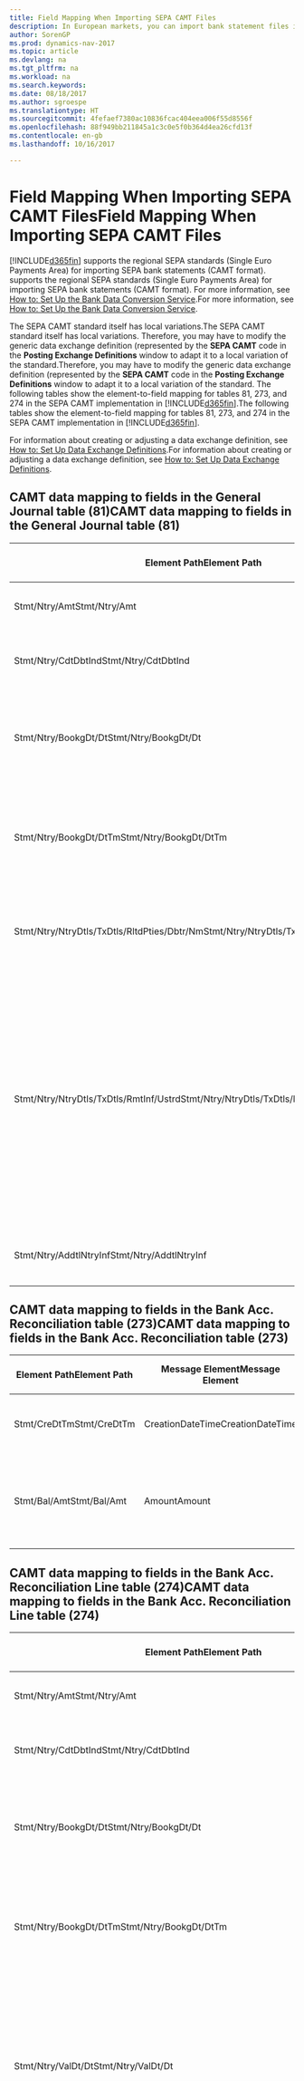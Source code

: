 ```yaml
---
title: Field Mapping When Importing SEPA CAMT Files
description: In European markets, you can import bank statement files in the regional SEPA standards (Single Euro Payments Area).
author: SorenGP
ms.prod: dynamics-nav-2017
ms.topic: article
ms.devlang: na
ms.tgt_pltfrm: na
ms.workload: na
ms.search.keywords: 
ms.date: 08/18/2017
ms.author: sgroespe
ms.translationtype: HT
ms.sourcegitcommit: 4fefaef7380ac10836fcac404eea006f55d8556f
ms.openlocfilehash: 88f949bb211845a1c3c0e5f0b364d4ea26cfd13f
ms.contentlocale: en-gb
ms.lasthandoff: 10/16/2017

---
```

# <a name="field-mapping-when-importing-sepa-camt-files"></a><span data-ttu-id="074be-103">Field Mapping When Importing SEPA CAMT Files</span><span class="sxs-lookup"><span data-stu-id="074be-103">Field Mapping When Importing SEPA CAMT Files</span></span>
[!INCLUDE[d365fin](includes/d365fin_md.md)]<span data-ttu-id="074be-104"> supports the regional SEPA standards (Single Euro Payments Area) for importing SEPA bank statements (CAMT format).</span><span class="sxs-lookup"><span data-stu-id="074be-104"> supports the regional SEPA standards (Single Euro Payments Area) for importing SEPA bank statements (CAMT format).</span></span> <span data-ttu-id="074be-105">For more information, see [How to: Set Up the Bank Data Conversion Service](bank-how-setup-bank-data-conversion-service.md).</span><span class="sxs-lookup"><span data-stu-id="074be-105">For more information, see [How to: Set Up the Bank Data Conversion Service](bank-how-setup-bank-data-conversion-service.md).</span></span>  

 <span data-ttu-id="074be-106">The SEPA CAMT standard itself has local variations.</span><span class="sxs-lookup"><span data-stu-id="074be-106">The SEPA CAMT standard itself has local variations.</span></span> <span data-ttu-id="074be-107">Therefore, you may have to modify the generic data exchange definition (represented by the **SEPA CAMT** code in the **Posting Exchange Definitions** window to adapt it to a local variation of the standard.</span><span class="sxs-lookup"><span data-stu-id="074be-107">Therefore, you may have to modify the generic data exchange definition (represented by the **SEPA CAMT** code in the **Posting Exchange Definitions** window to adapt it to a local variation of the standard.</span></span> <span data-ttu-id="074be-108">The following tables show the element-to-field mapping for tables 81, 273, and 274 in the SEPA CAMT implementation in [!INCLUDE[d365fin](includes/d365fin_md.md)].</span><span class="sxs-lookup"><span data-stu-id="074be-108">The following tables show the element-to-field mapping for tables 81, 273, and 274 in the SEPA CAMT implementation in [!INCLUDE[d365fin](includes/d365fin_md.md)].</span></span>  

 <span data-ttu-id="074be-109">For information about creating or adjusting a data exchange definition, see [How to: Set Up Data Exchange Definitions](across-how-to-set-up-data-exchange-definitions.md).</span><span class="sxs-lookup"><span data-stu-id="074be-109">For information about creating or adjusting a data exchange definition, see [How to: Set Up Data Exchange Definitions](across-how-to-set-up-data-exchange-definitions.md).</span></span>  

## <a name="camt-data-mapping-to-fields-in-the-general-journal-table-81"></a><span data-ttu-id="074be-110">CAMT data mapping to fields in the General Journal table (81)</span><span class="sxs-lookup"><span data-stu-id="074be-110">CAMT data mapping to fields in the General Journal table (81)</span></span>  

|<span data-ttu-id="074be-111">Element Path</span><span class="sxs-lookup"><span data-stu-id="074be-111">Element Path</span></span>|<span data-ttu-id="074be-112">Message Element</span><span class="sxs-lookup"><span data-stu-id="074be-112">Message Element</span></span>|<span data-ttu-id="074be-113">Data Type</span><span class="sxs-lookup"><span data-stu-id="074be-113">Data Type</span></span>|<span data-ttu-id="074be-114">Description</span><span class="sxs-lookup"><span data-stu-id="074be-114">Description</span></span>|<span data-ttu-id="074be-115">Negative-Sign Identifier</span><span class="sxs-lookup"><span data-stu-id="074be-115">Negative-Sign Identifier</span></span>|<span data-ttu-id="074be-116">Field No.</span><span class="sxs-lookup"><span data-stu-id="074be-116">Field No.</span></span>|<span data-ttu-id="074be-117">Field Name</span><span class="sxs-lookup"><span data-stu-id="074be-117">Field Name</span></span>|  
|------------------|---------------------|---------------|-----------------|-------------------------------|---------------|----------------|  
|<span data-ttu-id="074be-118">Stmt/Ntry/Amt</span><span class="sxs-lookup"><span data-stu-id="074be-118">Stmt/Ntry/Amt</span></span>|<span data-ttu-id="074be-119">Amount</span><span class="sxs-lookup"><span data-stu-id="074be-119">Amount</span></span>|<span data-ttu-id="074be-120">Decimal</span><span class="sxs-lookup"><span data-stu-id="074be-120">Decimal</span></span>|<span data-ttu-id="074be-121">The amount of money in the cash entry</span><span class="sxs-lookup"><span data-stu-id="074be-121">The amount of money in the cash entry</span></span>||<span data-ttu-id="074be-122">13</span><span class="sxs-lookup"><span data-stu-id="074be-122">13</span></span>|<span data-ttu-id="074be-123">Amount</span><span class="sxs-lookup"><span data-stu-id="074be-123">Amount</span></span>|  
|<span data-ttu-id="074be-124">Stmt/Ntry/CdtDbtInd</span><span class="sxs-lookup"><span data-stu-id="074be-124">Stmt/Ntry/CdtDbtInd</span></span>|<span data-ttu-id="074be-125">CreditDebitIndicator</span><span class="sxs-lookup"><span data-stu-id="074be-125">CreditDebitIndicator</span></span>|<span data-ttu-id="074be-126">Text</span><span class="sxs-lookup"><span data-stu-id="074be-126">Text</span></span>|<span data-ttu-id="074be-127">Indicates whether the entry is a credit or a debit entry</span><span class="sxs-lookup"><span data-stu-id="074be-127">Indicates whether the entry is a credit or a debit entry</span></span>|<span data-ttu-id="074be-128">DBIT</span><span class="sxs-lookup"><span data-stu-id="074be-128">DBIT</span></span>|<span data-ttu-id="074be-129">13</span><span class="sxs-lookup"><span data-stu-id="074be-129">13</span></span>|<span data-ttu-id="074be-130">Amount</span><span class="sxs-lookup"><span data-stu-id="074be-130">Amount</span></span>|  
|<span data-ttu-id="074be-131">Stmt/Ntry/BookgDt/Dt</span><span class="sxs-lookup"><span data-stu-id="074be-131">Stmt/Ntry/BookgDt/Dt</span></span>|<span data-ttu-id="074be-132">Date</span><span class="sxs-lookup"><span data-stu-id="074be-132">Date</span></span>|<span data-ttu-id="074be-133">Date</span><span class="sxs-lookup"><span data-stu-id="074be-133">Date</span></span>|<span data-ttu-id="074be-134">The date when an entry is posted to an account on the account servicer's books</span><span class="sxs-lookup"><span data-stu-id="074be-134">The date when an entry is posted to an account on the account servicer's books</span></span>||<span data-ttu-id="074be-135">5</span><span class="sxs-lookup"><span data-stu-id="074be-135">5</span></span>|<span data-ttu-id="074be-136">Posting Date</span><span class="sxs-lookup"><span data-stu-id="074be-136">Posting Date</span></span>|  
|<span data-ttu-id="074be-137">Stmt/Ntry/BookgDt/DtTm</span><span class="sxs-lookup"><span data-stu-id="074be-137">Stmt/Ntry/BookgDt/DtTm</span></span>|<span data-ttu-id="074be-138">DateTime</span><span class="sxs-lookup"><span data-stu-id="074be-138">DateTime</span></span>|<span data-ttu-id="074be-139">DateTime</span><span class="sxs-lookup"><span data-stu-id="074be-139">DateTime</span></span>|<span data-ttu-id="074be-140">The date and time when an entry is posted to an account on the account servicer's books</span><span class="sxs-lookup"><span data-stu-id="074be-140">The date and time when an entry is posted to an account on the account servicer's books</span></span>||<span data-ttu-id="074be-141">5</span><span class="sxs-lookup"><span data-stu-id="074be-141">5</span></span>|<span data-ttu-id="074be-142">Posting Date</span><span class="sxs-lookup"><span data-stu-id="074be-142">Posting Date</span></span>|  
|<span data-ttu-id="074be-143">Stmt/Ntry/NtryDtls/TxDtls/RltdPties/Dbtr/Nm</span><span class="sxs-lookup"><span data-stu-id="074be-143">Stmt/Ntry/NtryDtls/TxDtls/RltdPties/Dbtr/Nm</span></span>|<span data-ttu-id="074be-144">Name</span><span class="sxs-lookup"><span data-stu-id="074be-144">Name</span></span>|<span data-ttu-id="074be-145">Text</span><span class="sxs-lookup"><span data-stu-id="074be-145">Text</span></span>|<span data-ttu-id="074be-146">The name of the party that owes an amount of money to the (ultimate) creditor</span><span class="sxs-lookup"><span data-stu-id="074be-146">The name of the party that owes an amount of money to the (ultimate) creditor</span></span>||<span data-ttu-id="074be-147">1221</span><span class="sxs-lookup"><span data-stu-id="074be-147">1221</span></span>|<span data-ttu-id="074be-148">Payer Information</span><span class="sxs-lookup"><span data-stu-id="074be-148">Payer Information</span></span>|  
|<span data-ttu-id="074be-149">Stmt/Ntry/NtryDtls/TxDtls/RmtInf/Ustrd</span><span class="sxs-lookup"><span data-stu-id="074be-149">Stmt/Ntry/NtryDtls/TxDtls/RmtInf/Ustrd</span></span>|<span data-ttu-id="074be-150">Unstructured</span><span class="sxs-lookup"><span data-stu-id="074be-150">Unstructured</span></span>|<span data-ttu-id="074be-151">Text</span><span class="sxs-lookup"><span data-stu-id="074be-151">Text</span></span>|<span data-ttu-id="074be-152">Information supplied to enable the matching/reconciliation of an entry with the items that the payment is intended to settle, such as commercial invoices in an accounts-receivable system, in an unstructured form</span><span class="sxs-lookup"><span data-stu-id="074be-152">Information supplied to enable the matching/reconciliation of an entry with the items that the payment is intended to settle, such as commercial invoices in an accounts-receivable system, in an unstructured form</span></span>||<span data-ttu-id="074be-153">8</span><span class="sxs-lookup"><span data-stu-id="074be-153">8</span></span>|<span data-ttu-id="074be-154">Description</span><span class="sxs-lookup"><span data-stu-id="074be-154">Description</span></span>|  
|<span data-ttu-id="074be-155">Stmt/Ntry/AddtlNtryInf</span><span class="sxs-lookup"><span data-stu-id="074be-155">Stmt/Ntry/AddtlNtryInf</span></span>|<span data-ttu-id="074be-156">AdditionalEntryInformation</span><span class="sxs-lookup"><span data-stu-id="074be-156">AdditionalEntryInformation</span></span>|<span data-ttu-id="074be-157">Text</span><span class="sxs-lookup"><span data-stu-id="074be-157">Text</span></span>|<span data-ttu-id="074be-158">Additional information about the entry</span><span class="sxs-lookup"><span data-stu-id="074be-158">Additional information about the entry</span></span>||<span data-ttu-id="074be-159">1222</span><span class="sxs-lookup"><span data-stu-id="074be-159">1222</span></span>|<span data-ttu-id="074be-160">Transaction Information</span><span class="sxs-lookup"><span data-stu-id="074be-160">Transaction Information</span></span>|  

## <a name="camt-data-mapping-to-fields-in-the-bank-acc-reconciliation-table-273"></a><span data-ttu-id="074be-161">CAMT data mapping to fields in the Bank Acc. Reconciliation table (273)</span><span class="sxs-lookup"><span data-stu-id="074be-161">CAMT data mapping to fields in the Bank Acc. Reconciliation table (273)</span></span>  

|<span data-ttu-id="074be-162">Element Path</span><span class="sxs-lookup"><span data-stu-id="074be-162">Element Path</span></span>|<span data-ttu-id="074be-163">Message Element</span><span class="sxs-lookup"><span data-stu-id="074be-163">Message Element</span></span>|<span data-ttu-id="074be-164">Data Type</span><span class="sxs-lookup"><span data-stu-id="074be-164">Data Type</span></span>|<span data-ttu-id="074be-165">Description</span><span class="sxs-lookup"><span data-stu-id="074be-165">Description</span></span>|<span data-ttu-id="074be-166">Negative-Sign Identifier</span><span class="sxs-lookup"><span data-stu-id="074be-166">Negative-Sign Identifier</span></span>|<span data-ttu-id="074be-167">Field No.</span><span class="sxs-lookup"><span data-stu-id="074be-167">Field No.</span></span>|<span data-ttu-id="074be-168">Field Name</span><span class="sxs-lookup"><span data-stu-id="074be-168">Field Name</span></span>|  
|------------------|---------------------|---------------|-----------------|-------------------------------|---------------|----------------|  
|<span data-ttu-id="074be-169">Stmt/CreDtTm</span><span class="sxs-lookup"><span data-stu-id="074be-169">Stmt/CreDtTm</span></span>|<span data-ttu-id="074be-170">CreationDateTime</span><span class="sxs-lookup"><span data-stu-id="074be-170">CreationDateTime</span></span>|<span data-ttu-id="074be-171">Date</span><span class="sxs-lookup"><span data-stu-id="074be-171">Date</span></span>|<span data-ttu-id="074be-172">The date and time when the message was created</span><span class="sxs-lookup"><span data-stu-id="074be-172">The date and time when the message was created</span></span>||<span data-ttu-id="074be-173">3</span><span class="sxs-lookup"><span data-stu-id="074be-173">3</span></span>|<span data-ttu-id="074be-174">Statement Date</span><span class="sxs-lookup"><span data-stu-id="074be-174">Statement Date</span></span>|  
|<span data-ttu-id="074be-175">Stmt/Bal/Amt</span><span class="sxs-lookup"><span data-stu-id="074be-175">Stmt/Bal/Amt</span></span>|<span data-ttu-id="074be-176">Amount</span><span class="sxs-lookup"><span data-stu-id="074be-176">Amount</span></span>|<span data-ttu-id="074be-177">Decimal</span><span class="sxs-lookup"><span data-stu-id="074be-177">Decimal</span></span>|<span data-ttu-id="074be-178">The amount resulting from the netted amounts for all debit and credit entries</span><span class="sxs-lookup"><span data-stu-id="074be-178">The amount resulting from the netted amounts for all debit and credit entries</span></span>||<span data-ttu-id="074be-179">4</span><span class="sxs-lookup"><span data-stu-id="074be-179">4</span></span>|<span data-ttu-id="074be-180">Statement Ending Balance</span><span class="sxs-lookup"><span data-stu-id="074be-180">Statement Ending Balance</span></span>|  

## <a name="camt-data-mapping-to-fields-in-the-bank-acc-reconciliation-line-table-274"></a><span data-ttu-id="074be-181">CAMT data mapping to fields in the Bank Acc. Reconciliation Line table (274)</span><span class="sxs-lookup"><span data-stu-id="074be-181">CAMT data mapping to fields in the Bank Acc. Reconciliation Line table (274)</span></span>  

|<span data-ttu-id="074be-182">Element Path</span><span class="sxs-lookup"><span data-stu-id="074be-182">Element Path</span></span>|<span data-ttu-id="074be-183">Message Element</span><span class="sxs-lookup"><span data-stu-id="074be-183">Message Element</span></span>|<span data-ttu-id="074be-184">Data Type</span><span class="sxs-lookup"><span data-stu-id="074be-184">Data Type</span></span>|<span data-ttu-id="074be-185">Description</span><span class="sxs-lookup"><span data-stu-id="074be-185">Description</span></span>|<span data-ttu-id="074be-186">Negative-Sign Identifier</span><span class="sxs-lookup"><span data-stu-id="074be-186">Negative-Sign Identifier</span></span>|<span data-ttu-id="074be-187">Field No.</span><span class="sxs-lookup"><span data-stu-id="074be-187">Field No.</span></span>|<span data-ttu-id="074be-188">Field Name</span><span class="sxs-lookup"><span data-stu-id="074be-188">Field Name</span></span>|  
|------------------|---------------------|---------------|-----------------|-------------------------------|---------------|----------------|  
|<span data-ttu-id="074be-189">Stmt/Ntry/Amt</span><span class="sxs-lookup"><span data-stu-id="074be-189">Stmt/Ntry/Amt</span></span>|<span data-ttu-id="074be-190">Amount</span><span class="sxs-lookup"><span data-stu-id="074be-190">Amount</span></span>|<span data-ttu-id="074be-191">Decimal</span><span class="sxs-lookup"><span data-stu-id="074be-191">Decimal</span></span>|<span data-ttu-id="074be-192">The amount of money in the cash entry</span><span class="sxs-lookup"><span data-stu-id="074be-192">The amount of money in the cash entry</span></span>||<span data-ttu-id="074be-193">7</span><span class="sxs-lookup"><span data-stu-id="074be-193">7</span></span>|<span data-ttu-id="074be-194">Statement Amount</span><span class="sxs-lookup"><span data-stu-id="074be-194">Statement Amount</span></span>|  
|<span data-ttu-id="074be-195">Stmt/Ntry/CdtDbtInd</span><span class="sxs-lookup"><span data-stu-id="074be-195">Stmt/Ntry/CdtDbtInd</span></span>|<span data-ttu-id="074be-196">CreditDebitIndicator</span><span class="sxs-lookup"><span data-stu-id="074be-196">CreditDebitIndicator</span></span>|<span data-ttu-id="074be-197">Text</span><span class="sxs-lookup"><span data-stu-id="074be-197">Text</span></span>|<span data-ttu-id="074be-198">Indicates whether the entry is a credit or a debit entry</span><span class="sxs-lookup"><span data-stu-id="074be-198">Indicates whether the entry is a credit or a debit entry</span></span>|<span data-ttu-id="074be-199">DBIT</span><span class="sxs-lookup"><span data-stu-id="074be-199">DBIT</span></span>|<span data-ttu-id="074be-200">7</span><span class="sxs-lookup"><span data-stu-id="074be-200">7</span></span>|<span data-ttu-id="074be-201">Statement Amount</span><span class="sxs-lookup"><span data-stu-id="074be-201">Statement Amount</span></span>|  
|<span data-ttu-id="074be-202">Stmt/Ntry/BookgDt/Dt</span><span class="sxs-lookup"><span data-stu-id="074be-202">Stmt/Ntry/BookgDt/Dt</span></span>|<span data-ttu-id="074be-203">Date</span><span class="sxs-lookup"><span data-stu-id="074be-203">Date</span></span>|<span data-ttu-id="074be-204">Date</span><span class="sxs-lookup"><span data-stu-id="074be-204">Date</span></span>|<span data-ttu-id="074be-205">The date when an entry is posted to an account on the account servicer's books</span><span class="sxs-lookup"><span data-stu-id="074be-205">The date when an entry is posted to an account on the account servicer's books</span></span>||<span data-ttu-id="074be-206">5</span><span class="sxs-lookup"><span data-stu-id="074be-206">5</span></span>|<span data-ttu-id="074be-207">Transaction Date</span><span class="sxs-lookup"><span data-stu-id="074be-207">Transaction Date</span></span>|  
|<span data-ttu-id="074be-208">Stmt/Ntry/BookgDt/DtTm</span><span class="sxs-lookup"><span data-stu-id="074be-208">Stmt/Ntry/BookgDt/DtTm</span></span>|<span data-ttu-id="074be-209">DateTime</span><span class="sxs-lookup"><span data-stu-id="074be-209">DateTime</span></span>|<span data-ttu-id="074be-210">DateTime</span><span class="sxs-lookup"><span data-stu-id="074be-210">DateTime</span></span>|<span data-ttu-id="074be-211">The date and time when an entry is posted to an account on the account servicer's books</span><span class="sxs-lookup"><span data-stu-id="074be-211">The date and time when an entry is posted to an account on the account servicer's books</span></span>||<span data-ttu-id="074be-212">5</span><span class="sxs-lookup"><span data-stu-id="074be-212">5</span></span>|<span data-ttu-id="074be-213">Transaction Date</span><span class="sxs-lookup"><span data-stu-id="074be-213">Transaction Date</span></span>|  
|<span data-ttu-id="074be-214">Stmt/Ntry/ValDt/Dt</span><span class="sxs-lookup"><span data-stu-id="074be-214">Stmt/Ntry/ValDt/Dt</span></span>|<span data-ttu-id="074be-215">Date</span><span class="sxs-lookup"><span data-stu-id="074be-215">Date</span></span>|<span data-ttu-id="074be-216">Date</span><span class="sxs-lookup"><span data-stu-id="074be-216">Date</span></span>|<span data-ttu-id="074be-217">The date when assets become available to the account owner in case of a credit entry, or cease to be available to the account owner in case of a debit entry</span><span class="sxs-lookup"><span data-stu-id="074be-217">The date when assets become available to the account owner in case of a credit entry, or cease to be available to the account owner in case of a debit entry</span></span>||<span data-ttu-id="074be-218">12</span><span class="sxs-lookup"><span data-stu-id="074be-218">12</span></span>|<span data-ttu-id="074be-219">Value Date</span><span class="sxs-lookup"><span data-stu-id="074be-219">Value Date</span></span>|  
|<span data-ttu-id="074be-220">Stmt/Ntry/ValDt/DtTm</span><span class="sxs-lookup"><span data-stu-id="074be-220">Stmt/Ntry/ValDt/DtTm</span></span>|<span data-ttu-id="074be-221">DateTime</span><span class="sxs-lookup"><span data-stu-id="074be-221">DateTime</span></span>|<span data-ttu-id="074be-222">DateTime</span><span class="sxs-lookup"><span data-stu-id="074be-222">DateTime</span></span>|<span data-ttu-id="074be-223">The date and time when assets become available to the account owner in case of a credit entry, or cease to be available to the account owner in case of a debit entry</span><span class="sxs-lookup"><span data-stu-id="074be-223">The date and time when assets become available to the account owner in case of a credit entry, or cease to be available to the account owner in case of a debit entry</span></span>||<span data-ttu-id="074be-224">12</span><span class="sxs-lookup"><span data-stu-id="074be-224">12</span></span>|<span data-ttu-id="074be-225">Value Date</span><span class="sxs-lookup"><span data-stu-id="074be-225">Value Date</span></span>|  
|<span data-ttu-id="074be-226">Stmt/Ntry/NtryDtls/TxDtls/RltdPties/Dbtr/Nm</span><span class="sxs-lookup"><span data-stu-id="074be-226">Stmt/Ntry/NtryDtls/TxDtls/RltdPties/Dbtr/Nm</span></span>|<span data-ttu-id="074be-227">Name</span><span class="sxs-lookup"><span data-stu-id="074be-227">Name</span></span>|<span data-ttu-id="074be-228">Text</span><span class="sxs-lookup"><span data-stu-id="074be-228">Text</span></span>|<span data-ttu-id="074be-229">The name of the party that owes an amount of money to the (ultimate) creditor</span><span class="sxs-lookup"><span data-stu-id="074be-229">The name of the party that owes an amount of money to the (ultimate) creditor</span></span>||<span data-ttu-id="074be-230">15</span><span class="sxs-lookup"><span data-stu-id="074be-230">15</span></span>|<span data-ttu-id="074be-231">Payer Information</span><span class="sxs-lookup"><span data-stu-id="074be-231">Payer Information</span></span>|  
|<span data-ttu-id="074be-232">Stmt/Ntry/NtryDtls/TxDtls/RmtInf/Ustrd</span><span class="sxs-lookup"><span data-stu-id="074be-232">Stmt/Ntry/NtryDtls/TxDtls/RmtInf/Ustrd</span></span>|<span data-ttu-id="074be-233">Unstructured</span><span class="sxs-lookup"><span data-stu-id="074be-233">Unstructured</span></span>|<span data-ttu-id="074be-234">Text</span><span class="sxs-lookup"><span data-stu-id="074be-234">Text</span></span>|<span data-ttu-id="074be-235">Information supplied to enable the matching/reconciliation of an entry with the items that the payment is intended to settle, such as commercial invoices in an accounts-receivable system, in an unstructured form</span><span class="sxs-lookup"><span data-stu-id="074be-235">Information supplied to enable the matching/reconciliation of an entry with the items that the payment is intended to settle, such as commercial invoices in an accounts-receivable system, in an unstructured form</span></span>||<span data-ttu-id="074be-236">6</span><span class="sxs-lookup"><span data-stu-id="074be-236">6</span></span>|<span data-ttu-id="074be-237">Description</span><span class="sxs-lookup"><span data-stu-id="074be-237">Description</span></span>|  
|<span data-ttu-id="074be-238">Stmt/Ntry/AddtlNtryInf</span><span class="sxs-lookup"><span data-stu-id="074be-238">Stmt/Ntry/AddtlNtryInf</span></span>|<span data-ttu-id="074be-239">AdditionalEntryInformation</span><span class="sxs-lookup"><span data-stu-id="074be-239">AdditionalEntryInformation</span></span>|<span data-ttu-id="074be-240">Text</span><span class="sxs-lookup"><span data-stu-id="074be-240">Text</span></span>|<span data-ttu-id="074be-241">Additional information about the entry</span><span class="sxs-lookup"><span data-stu-id="074be-241">Additional information about the entry</span></span>||<span data-ttu-id="074be-242">16</span><span class="sxs-lookup"><span data-stu-id="074be-242">16</span></span>|<span data-ttu-id="074be-243">Transaction Information</span><span class="sxs-lookup"><span data-stu-id="074be-243">Transaction Information</span></span>|  

 <span data-ttu-id="074be-244">Elements in the **Ntry** node that are imported into [!INCLUDE[d365fin](includes/d365fin_md.md)] but not mapped to any fields are stored in the **Posting Exch. Column Def** table.</span><span class="sxs-lookup"><span data-stu-id="074be-244">Elements in the **Ntry** node that are imported into [!INCLUDE[d365fin](includes/d365fin_md.md)] but not mapped to any fields are stored in the **Posting Exch. Column Def** table.</span></span> <span data-ttu-id="074be-245">Users can view these elements from the **Payment Reconciliation Journal**, **Payment Application**, and **Bank Acc. Reconciliation** windows by choosing the **Bank Statement Line Details** action.</span><span class="sxs-lookup"><span data-stu-id="074be-245">Users can view these elements from the **Payment Reconciliation Journal**, **Payment Application**, and **Bank Acc. Reconciliation** windows by choosing the **Bank Statement Line Details** action.</span></span> <span data-ttu-id="074be-246">For more information, see [How to: Reconcile Payments Using Automatic Application](receivables-how-reconcile-payments-auto-application.md).</span><span class="sxs-lookup"><span data-stu-id="074be-246">For more information, see [How to: Reconcile Payments Using Automatic Application](receivables-how-reconcile-payments-auto-application.md).</span></span>  
## <a name="see-also"></a><span data-ttu-id="074be-247">See Also</span><span class="sxs-lookup"><span data-stu-id="074be-247">See Also</span></span>  
[<span data-ttu-id="074be-248">Setting Up Data Exchange</span><span class="sxs-lookup"><span data-stu-id="074be-248">Setting Up Data Exchange</span></span>](across-set-up-data-exchange.md)  
[<span data-ttu-id="074be-249">Exchanging Data Electronically</span><span class="sxs-lookup"><span data-stu-id="074be-249">Exchanging Data Electronically</span></span>](across-data-exchange.md)  
<span data-ttu-id="074be-250">[How to: Set Up the Bank Data Conversion Service](bank-how-setup-bank-data-conversion-service.md) </span><span class="sxs-lookup"><span data-stu-id="074be-250">[How to: Set Up the Bank Data Conversion Service](bank-how-setup-bank-data-conversion-service.md) </span></span>  
[<span data-ttu-id="074be-251">How to: Use XML Schemas to Prepare Data Exchange Definitions</span><span class="sxs-lookup"><span data-stu-id="074be-251">How to: Use XML Schemas to Prepare Data Exchange Definitions</span></span>](across-how-to-use-xml-schemas-to-prepare-data-exchange-definitions.md)  
[<span data-ttu-id="074be-252">How to: Reconcile Payments Using Automatic Application</span><span class="sxs-lookup"><span data-stu-id="074be-252">How to: Reconcile Payments Using Automatic Application</span></span>](receivables-how-reconcile-payments-auto-application.md)  


